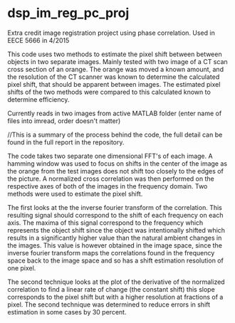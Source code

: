 # dsp_im_reg_pc_proj
Extra credit image registration project using phase correlation. Used in EECE 5666 in 4/2015

This code uses two methods to estimate the pixel shift between between objects in two separate images. Mainly tested with two image of a CT scan cross section of an orange. The orange was moved a known amount, and the resolution of the CT scanner was known to determine the calculated pixel shift, that should be apparent between images. The estimated pixel shifts of the two methods were compared to this calculated known to determine efficiency. 

Currently reads in two images from active MATLAB folder (enter name of files into imread, order doesn't matter)


//This is a summary of the process behind the code, the full detail can be found in the full report in the repository.

The code takes two separate one dimensional FFT's of each image. A hamming window was used to focus on shifts in the center of the image as the orange from the test images does not shift too closely to the edges of the picture. A normalized cross correlation was then performed on the respective axes of both of the images in the frequency domain. Two methods were used to estimate the pixel shift.

The first looks at the the inverse fourier transform of the correlation. This resulting signal should correspond to the shift of each frequency on each axis. The maxima of this signal correspond to the frequency which represents the object shift since the object was intentionally shifted which results in a significantly higher value than the natural ambient changes in the images. This value is however obtained in the image space, since the inverse fourier transform maps the correlations found in the frequency space back to the image space and so has a shift estimation resolution of one pixel. 

The second technique looks at the plot of the derivative of the normalized correlation to find a linear rate of change (the constant shift) this slope corresponds to the pixel shift but with a higher resolution at fractions of a pixel. The second technique was determined to reduce errors in shift estimation in some cases by 30 percent. 

